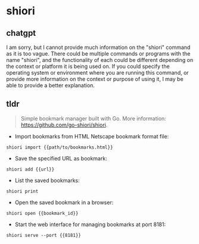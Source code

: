# shiori 
## chatgpt 
I am sorry, but I cannot provide much information on the "shiori" command as it is too vague. There could be multiple commands or programs with the name "shiori", and the functionality of each could be different depending on the context or platform it is being used on. If you could specify the operating system or environment where you are running this command, or provide more information on the context or purpose of using it, I may be able to provide a better explanation. 

## tldr 
 
> Simple bookmark manager built with Go.
> More information: <https://github.com/go-shiori/shiori>.

- Import bookmarks from HTML Netscape bookmark format file:

`shiori import {{path/to/bookmarks.html}}`

- Save the specified URL as bookmark:

`shiori add {{url}}`

- List the saved bookmarks:

`shiori print`

- Open the saved bookmark in a browser:

`shiori open {{bookmark_id}}`

- Start the web interface for managing bookmarks at port 8181:

`shiori serve --port {{8181}}`
